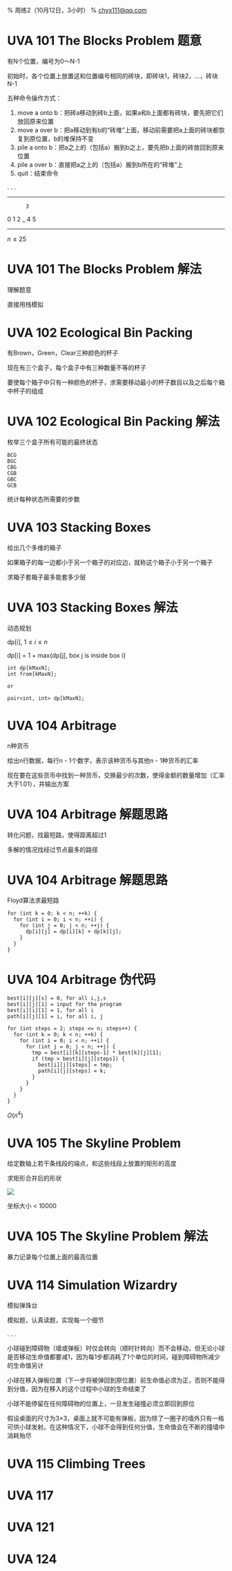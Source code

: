 % 周练2（10月12日，3小时）
% chyx111@qq.com

# UVA 101 The Blocks Problem    题意

有N个位置，编号为0～N-1

初始时，各个位置上放置这和位置编号相同的砖块，即砖块1，砖块2，...，砖块N-1

五种命令操作方式：

1. move a onto b：把砖a移动到砖b上面，如果a和b上面都有砖块，要先把它们放回原来位置
2. move a over b：把a移动到有b的“砖堆”上面，移动前需要把a上面的砖块都恢复到原位置，b的堆保持不变
3. pile a onto b：把a之上的（包括a）搬到b之上，要先把b上面的砖放回到原来位置
4. pile a over b：直接把a之上的（包括a）搬到b所在的“砖堆”上
5. quit：结束命令

. . .

--- ---- ---- ---- ---- -----
          3
 0   1    2    _    4     5
--- ---- ---- ---- ---- -----

$n \le 25$

# UVA 101 The Blocks Problem    解法

理解题意

直接用栈模拟

# UVA 102 Ecological Bin Packing

有Brown，Green，Clear三种颜色的杯子

现在有三个盒子，每个盒子中有三种数量不等的杯子

要使每个箱子中只有一种颜色的杯子，求需要移动最小的杯子数目以及之后每个箱中杯子的组成

# UVA 102 Ecological Bin Packing    解法

枚举三个盒子所有可能的最终状态

~~~
BCG
BGC
CBG
CGB
GBC
GCB
~~~

统计每种状态所需要的步数

# UVA 103  Stacking Boxes

给出几个多维的箱子

如果箱子的每一边都小于另一个箱子的对应边，就称这个箱子小于另一个箱子

求箱子套箱子最多能套多少层

# UVA 103  Stacking Boxes   解法

动态规划

dp[i], $1 \le i \le n$

dp[i] = 1 + max{dp[j], box j is inside box i}

~~~{.cpp}
int dp[kMaxN];
int from[kMaxN];

or

pair<int, int> dp[kMaxN];
~~~

# UVA 104 Arbitrage

n种货币

给出n行数据，每行n - 1个数字，表示该种货币与其他n - 1种货币的汇率

现在要在这些货币中找到一种货币，交换最少的次数，使得金额的数量增加（汇率大于1.01），并输出方案

# UVA 104 Arbitrage   解题思路

转化问题，找最短路，使得距离超过1

多解的情况找经过节点最多的路径

# UVA 104 Arbitrage   解题思路

Floyd算法求最短路

~~~{.cpp}
for (int k = 0; k < n; ++k) {
  for (int i = 0; i < n; ++i) {
    for (int j = 0; j < n; ++j) {
      dp[i][j] = dp[i][k] + dp[k][j];
    }
  }
}
~~~

# UVA 104 Arbitrage   伪代码
~~~{.cpp}
best[i][j][s] = 0, for all i,j,s
best[i][j][1] = input for the program
best[i][i][1] = 1, for all i
path[i][j][1] = i, for all i, j

for (int steps = 2; steps <= n; steps++) {
  for (int k = 0; k < n; ++k) {
    for (int i = 0; i < n; ++i) {
      for (int j = 0; j < n; ++j) {
        tmp = best[i][k][steps-1] * best[k][j][1];
        if (tmp > best[i][j][steps]) {
          best[i][j][steps] = tmp;
          path[i][j][steps] = k;
        }
      }
    }
  }
}
~~~

$O(n^4)$

# UVA 105 The Skyline Problem

给定数轴上若干条线段的端点，和这些线段上放置的矩形的高度

求矩形合并后的形状

![](uva105.jpg)

坐标大小 < 10000

# UVA 105 The Skyline Problem   解法

暴力记录每个位置上面的最高位置

# UVA 114 Simulation Wizardry

模拟弹珠台

模拟题，认真读题，实现每一个细节

. . .

小球碰到障碍物（墙或弹板）时仅会转向（顺时针转向）而不会移动，但无论小球是否移动生命值都要减1，因为每1步都消耗了1个单位的时间，碰到障碍物所减少的生命值另计

小球在移入弹板位置（下一步将被弹回到原位置）前生命值必须为正，否则不能得到分值，因为在移入的这个过程中小球的生命结束了

小球不能停留在任何障碍物的位置上，一旦发生碰撞必须立即回到原位

假设桌面的尺寸为3×3，桌面上就不可能有弹板，因为除了一圈子的墙外只有一格可供小球发射。在这种情况下，小球不会得到任何分值，生命值会在不断的撞墙中消耗殆尽

# UVA 115 Climbing Trees


# UVA 117
# UVA 121
# UVA 124

